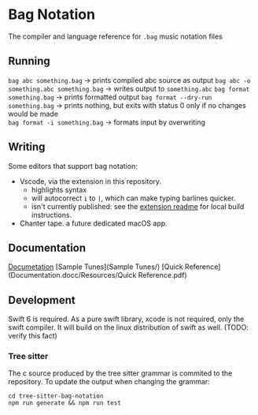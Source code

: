 # Bag Notation

The compiler and language reference for `.bag` music notation files

## Running

`bag abc something.bag` -> prints compiled abc source as output
`bag abc -o something.abc something.bag` -> writes output to `something.abc`
`bag format something.bag` -> prints formatted output 
`bag format --dry-run something.bag` -> prints nothing, but exits with status 0 only if no changes would be made  
`bag format -i something.bag` -> formats input by overwriting 

## Writing

Some editors that support bag notation:

* Vscode, via the extension in this repository. 
  - highlights syntax 
  - will autocorrect ` i ` to ` | `, which can make typing barlines quicker.
  - isn't currently published: see the [extension readme](vscode-extension/README.md) for local build instructions.
* Chanter tape. a future dedicated macOS app.

## Documentation

[Documetation](Documentation.docc/Documentation.md)
[Sample Tunes](Sample Tunes/)
[Quick Reference](Documentation.docc/Resources/Quick Reference.pdf)

## Development

Swift 6 is required.
As a pure swift library, xcode is not required, only the swift compiler.
It will build on the linux distribution of swift as well. (TODO: verify this fact)
 
### Tree sitter

The c source produced by the tree sitter grammar is commited to the repository.
To update the output when changing the grammar:

```
cd tree-sitter-bag-notation
npm run generate && npm run test
```
